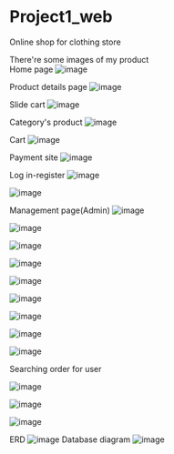 # Project1_web
Online shop for clothing store 

There're some images of my product </br>
Home page
![image](https://github.com/pendragonIV/Project1_web/assets/88123140/39d536b4-2c05-4c80-b0bc-d51dc795646d)

Product details page
![image](https://github.com/pendragonIV/Project1_web/assets/88123140/15ecb667-80c5-4b6d-afc1-862184ba64fd)

Slide cart
![image](https://github.com/pendragonIV/Project1_web/assets/88123140/418bb3e3-0f9f-4295-88b6-72b0f54f861f)

Category's product
![image](https://github.com/pendragonIV/Project1_web/assets/88123140/90ece37f-321d-42e2-ad22-42028fc659c6)

Cart
![image](https://github.com/pendragonIV/Project1_web/assets/88123140/4d403c90-a68d-4c08-bb26-7ba91b2c9e9b)

Payment site
![image](https://github.com/pendragonIV/Project1_web/assets/88123140/a619e9a6-932a-4a09-afa5-810348a636d8)

Log in-register
![image](https://github.com/pendragonIV/Project1_web/assets/88123140/9dcb40b4-3bae-4d7c-9e26-8585512ebb9f)

![image](https://github.com/pendragonIV/Project1_web/assets/88123140/3bd98c6e-db76-4ece-aa93-a285776d635a)

Management page(Admin)
![image](https://github.com/pendragonIV/Project1_web/assets/88123140/a375a270-c8de-42b8-8a4a-67bfbcd26fe0)

![image](https://github.com/pendragonIV/Project1_web/assets/88123140/7fce9e56-a8a2-4945-ae3b-22600392f4e4)

![image](https://github.com/pendragonIV/Project1_web/assets/88123140/d62e4c85-d6c8-42de-a9cc-85a9d022c4da)

![image](https://github.com/pendragonIV/Project1_web/assets/88123140/afe292bb-89e1-4ada-8612-d55d51ce8aa1)

![image](https://github.com/pendragonIV/Project1_web/assets/88123140/bf6e5b31-8968-4198-846e-f56dcb9db7b9)

![image](https://github.com/pendragonIV/Project1_web/assets/88123140/80b74e45-d03b-499d-93df-f17bfb0f3b8b)

![image](https://github.com/pendragonIV/Project1_web/assets/88123140/1352dd8c-e199-4afc-bdd1-6749ed792211)

![image](https://github.com/pendragonIV/Project1_web/assets/88123140/4554c32e-7f77-455b-aebc-cc592b8eb2c1)

![image](https://github.com/pendragonIV/Project1_web/assets/88123140/b921a107-0228-45d1-a6a7-4a1ce4459e49)

Searching order for user

![image](https://github.com/pendragonIV/Project1_web/assets/88123140/5abc4a92-eca8-4484-a302-232621a7a96c)

![image](https://github.com/pendragonIV/Project1_web/assets/88123140/a17a1433-777e-4756-8b77-3a84b4ac6f0c)

![image](https://github.com/pendragonIV/Project1_web/assets/88123140/4253f37a-4e67-4abc-ae5b-03d7dbab08a1)


ERD
![image](https://github.com/pendragonIV/Project1_web/assets/88123140/dcee1f19-d391-4cf8-882a-bd7cdac3eda7)
Database diagram
![image](https://github.com/pendragonIV/Project1_web/assets/88123140/8a55dbcb-7dd5-4c0d-8512-7c2a692cfde7)
